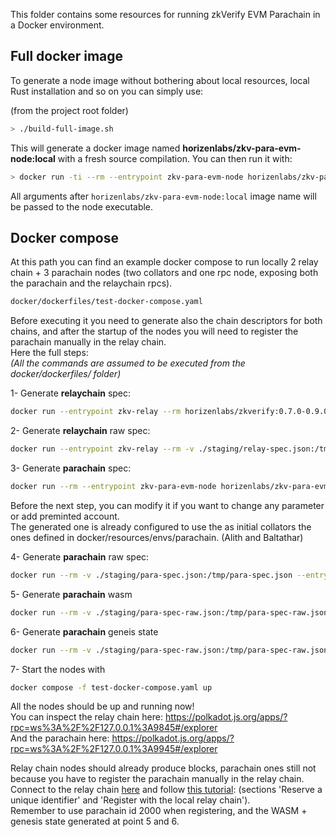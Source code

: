 This folder contains some resources for running zkVerify EVM Parachain in a Docker environment.

## Full docker image

To generate a node image without bothering about local resources, local Rust installation and so on you can simply use:

(from the project root folder)

```bash
> ./build-full-image.sh
```

This will generate a docker image named <b>horizenlabs/zkv-para-evm-node:local</b> with a fresh source compilation.
You can then run it with:

```bash
> docker run -ti --rm --entrypoint zkv-para-evm-node horizenlabs/zkv-para-evm-node:local --dev
```
All arguments after `horizenlabs/zkv-para-evm-node:local` image name will be passed to the node executable.

## Docker compose

At this path you can find  an example docker compose to run locally 2 relay chain + 3 parachain nodes (two collators and one rpc node, exposing both the parachain and the relaychain rpcs).

```bash
docker/dockerfiles/test-docker-compose.yaml
```
Before executing it you need to generate also the chain descriptors for both chains, and after the startup of the nodes you will need to register the parachain manually in the relay chain.<br>
Here the full steps:<br>
<i>(All the commands are assumed to be executed from the docker/dockerfiles/ folder)</i>

1- Generate **relaychain** spec:

```bash
docker run --entrypoint zkv-relay --rm horizenlabs/zkverify:0.7.0-0.9.0-relay  build-spec --disable-default-bootnode --chain local  > ./staging/relay-spec.json
```

2- Generate **relaychain** raw spec:

```bash
docker run --entrypoint zkv-relay --rm -v ./staging/relay-spec.json:/tmp/relay-spec.json horizenlabs/zkverify:0.7.0-0.9.0-relay build-spec --chain local --disable-default-bootnode --raw > ./staging/relay-spec-raw.json
```

3- Generate **parachain** spec:

```bash
docker run --rm --entrypoint zkv-para-evm-node horizenlabs/zkv-para-evm-node:local build-spec --chain local --disable-default-bootnode > ./staging/para-spec.json
```
Before the next step, you can modify it if you want to change any parameter or add preminted account.<br>
The generated one is already configured to use the as initial collators the ones defined in docker/resources/envs/parachain. (Alith and Baltathar)<br>

4- Generate **parachain** raw spec:

```bash
docker run --rm -v ./staging/para-spec.json:/tmp/para-spec.json --entrypoint zkv-para-evm-node horizenlabs/zkv-para-evm-node:local build-spec --chain /tmp/para-spec.json  --disable-default-bootnode --raw > ./staging/para-spec-raw.json
```

5- Generate **parachain** wasm

```bash
docker run --rm -v ./staging/para-spec-raw.json:/tmp/para-spec-raw.json --entrypoint zkv-para-evm-node horizenlabs/zkv-para-evm-node:local export-genesis-wasm --chain /tmp/para-spec-raw.json > ./staging/para-genesis.wasm
```

6- Generate **parachain** geneis state

```bash
docker run --rm -v ./staging/para-spec-raw.json:/tmp/para-spec-raw.json --entrypoint zkv-para-evm-node horizenlabs/zkv-para-evm-node:local export-genesis-state --chain /tmp/para-spec-raw.json > ./staging/para-genesis-state
```

7- Start the nodes with

```bash
docker compose -f test-docker-compose.yaml up
```

All the nodes should be up and running now! <br>
You can inspect the relay chain here: https://polkadot.js.org/apps/?rpc=ws%3A%2F%2F127.0.0.1%3A9845#/explorer<br>
And the parachain here: https://polkadot.js.org/apps/?rpc=ws%3A%2F%2F127.0.0.1%3A9945#/explorer<br>


Relay chain nodes should already produce blocks, parachain ones still not because you have to register the parachain manually in the relay chain.
Connect to the relay chain [here](https://polkadot.js.org/apps/?rpc=ws%3A%2F%2F127.0.0.1%3A9845#/explorer) and follow [this tutorial](https://docs.substrate.io/tutorials/build-a-parachain/connect-a-local-parachain/): (sections 'Reserve a unique identifier' and 'Register with the local relay chain').<br>
Remember to use parachain id 2000 when registering, and the WASM + genesis state generated at point 5 and 6.<br>
